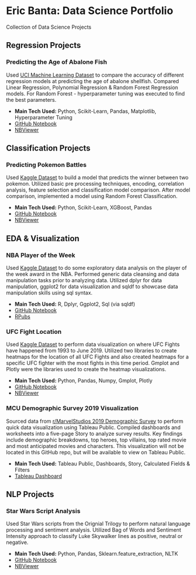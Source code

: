 # Eric Banta: Data Science Portfolio
Collection of Data Science Projects

## Regression Projects
### Predicting the Age of Abalone Fish
Used [UCI Machine Learning Dataset](https://archive.ics.uci.edu/ml/datasets/abalone) to compare the accuracy of different regression models at predicting the age of abalone shellfish. Compared Linear Regression, Polynomial Regression & Random Forest Regression models. For Random Forest - hyperparameter tuning was executed to find the best parameters.
* __Main Tech Used:__ Python, Scikit-Learn, Pandas, Matplotlib, Hyperparameter Tuning
* [GitHub Notebook](https://github.com/ericgbanta/Data-Science-Portfolio/blob/master/Notebooks/Regression/Fish%20Age%20Prediction.ipynb)
* [NBViewer](https://nbviewer.jupyter.org/github/ericgbanta/Data-Science-Portfolio/blob/master/Notebooks/Regression/Fish%20Age%20Prediction.ipynb)

## Classification Projects
### Predicting Pokemon Battles
Used [Kaggle Dataset](https://www.kaggle.com/terminus7/pokemon-challenge) to build a model that predicts the winner between two pokemon. Utilized basic pre processing techniques, encoding, correlation analysis, feature selection and classification model comparison. After model comparison, implemented a model using Random Forest Classification.
* __Main Tech Used:__ Python, Scikit-Learn, XGBoost, Pandas
* [GitHub Notebook](https://github.com/ericgbanta/Data-Science-Portfolio/blob/master/Notebooks/Classification/Pokemon_Battle_Prediction.ipynb)
* [NBViewer](https://nbviewer.jupyter.org/github/ericgbanta/Data-Science-Portfolio/blob/master/Notebooks/Classification/Pokemon_Battle_Prediction.ipynb)

## EDA & Visualization
### NBA Player of the Week
Used [Kaggle Dataset](https://www.kaggle.com/jacobbaruch/nba-player-of-the-week) to do some exploratory data analysis on the player of the week award in the NBA. Performed generic data cleansing and data manipulation tasks prior to analyzing data. Utilized dplyr for data manipulation, ggplot2 for data visualization and sqldf to showcase data manipulation skills using sql syntax.
* __Main Tech Used:__ R, Dplyr, Ggplot2, Sql (via sqldf)
* [GitHub Notebook](https://github.com/ericgbanta/Data-Science-Portfolio/blob/master/Notebooks/Exploration%20%26%20Visualization/POTW%20-%20EDA.Rmd)
* [RPubs](https://rpubs.com/ericbanta/nba_potw_eda)

### UFC Fight Location
Used [Kaggle Dataset](https://www.kaggle.com/rajeevw/ufcdata) to perform data visualization on where UFC Fights have happened from 1993 to June 2019. Utilized two libraries to create heatmaps for the location of all UFC Fights and also created heatmaps for a specific UFC fighter with the most fights in this time period. Gmplot and Plotly were the libraries used to create the heatmap visualizations.
* __Main Tech Used:__ Python, Pandas, Numpy, Gmplot, Plotly
* [GitHub Notebook](https://github.com/ericgbanta/Data-Science-Portfolio/blob/master/Notebooks/Exploration%20%26%20Visualization/mma_fight_visualization.ipynb)
* [NBViewer](https://nbviewer.jupyter.org/github/ericgbanta/Data-Science-Portfolio/blob/master/Notebooks/Exploration%20%26%20Visualization/mma_fight_visualization.ipynb)

### MCU Demographic Survey 2019 Visualization
Sourced data from [r/MarvelStudios 2019 Demographic Survey](https://www.reddit.com/r/marvelstudios/comments/doz727/demographic_survey_results_2019/) to perform quick data visualization using Tableau Public. Compiled dashboards and worksheets into a five-page Story to analyze survey results. Key findings include demographic breakdowns, top heroes, top villains, top rated movie and most anticipated movies and characters. This visualization will not be located in this GitHub repo, but will be available to view on Tableau Public.
* __Main Tech Used:__ Tableau Public, Dashboards, Story, Calculated Fields & Filters
* [Tableau Dashboard](https://public.tableau.com/profile/eric4224#!/vizhome/MCUDemographicSurvey/MCUSurveyVisualization)

## NLP Projects
### Star Wars Script Analysis
Used Star Wars scripts from the Orignial Trilogy to perform natural language processing and sentiment analysis. Utilized Bag of Words and Sentiment Intensity approach to classify Luke Skywalker lines as positive, neutral or negative.
* __Main Tech Used:__ Python, Pandas, Sklearn.feature_extraction, NLTK
* [GitHub Notebook](https://github.com/ericgbanta/Data-Science-Portfolio/blob/master/Notebooks/NLP/StarWarsNLP.ipynb)
* [NBViewer](https://nbviewer.jupyter.org/github/ericgbanta/Data-Science-Portfolio/blob/dev/Notebooks/NLP/StarWarsNLP.ipynb)